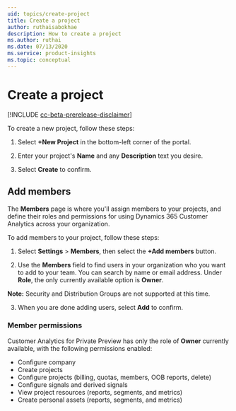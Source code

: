 ```yaml
---
uid: topics/create-project
title: Create a project
author: ruthaisabokhae
description: How to create a project
ms.author: ruthai
ms.date: 07/13/2020
ms.service: product-insights
ms.topic: conceptual
---
```


# Create a project

[!INCLUDE [cc-beta-prerelease-disclaimer]( includes/cc-beta-prerelease-disclaimer.md)]

To create a new project, follow these steps:

1. Select **+New Project** in the bottom-left corner of the portal.

2. Enter your project's **Name** and any **Description** text you desire.

3. Select **Create** to confirm.

## Add members

The **Members** page is where you'll assign members to your projects, and define their roles and permissions for using Dynamics 365 Customer Analytics across your organization.

To add members to your project, follow these steps:

1. Select **Settings** > **Members**, then select the **+Add members** button.

2. Use the **Members** field to find users in your organization who you want to add to your team. You can search by name or email address. Under **Role**, the only currently available option is **Owner**.

**Note:** Security and Distribution Groups are not supported at this time.

3. When you are done adding users, select **Add** to confirm.

### Member permissions

Customer Analytics for Private Preview has only the role of **Owner** currently available, with the following permissions enabled:

- Configure company
- Create projects
- Configure projects (billing, quotas, members, OOB reports, delete)
- Configure signals and derived signals
- View project resources (reports, segments, and metrics)
- Create personal assets (reports, segments, and metrics)
